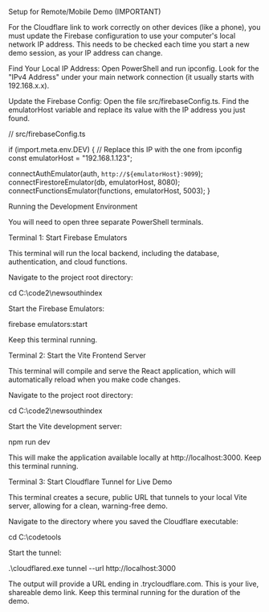 Setup for Remote/Mobile Demo (IMPORTANT)

For the Cloudflare link to work correctly on other devices (like a phone), you must update the Firebase configuration to use your computer's local network IP address. This needs to be checked each time you start a new demo session, as your IP address can change.

Find Your Local IP Address:
Open PowerShell and run ipconfig. Look for the "IPv4 Address" under your main network connection (it usually starts with 192.168.x.x).

Update the Firebase Config:
Open the file src/firebaseConfig.ts. Find the emulatorHost variable and replace its value with the IP address you just found.

// src/firebaseConfig.ts

if (import.meta.env.DEV) {
  // Replace this IP with the one from ipconfig
  const emulatorHost = "192.168.1.123"; 

  connectAuthEmulator(auth, `http://${emulatorHost}:9099`);
  connectFirestoreEmulator(db, emulatorHost, 8080);
  connectFunctionsEmulator(functions, emulatorHost, 5003);
}


Running the Development Environment

You will need to open three separate PowerShell terminals.

Terminal 1: Start Firebase Emulators

This terminal will run the local backend, including the database, authentication, and cloud functions.

Navigate to the project root directory:

cd C:\code2\newsouthindex


Start the Firebase Emulators:

firebase emulators:start


Keep this terminal running.

Terminal 2: Start the Vite Frontend Server

This terminal will compile and serve the React application, which will automatically reload when you make code changes.

Navigate to the project root directory:

cd C:\code2\newsouthindex


Start the Vite development server:

npm run dev


This will make the application available locally at http://localhost:3000. Keep this terminal running.

Terminal 3: Start Cloudflare Tunnel for Live Demo

This terminal creates a secure, public URL that tunnels to your local Vite server, allowing for a clean, warning-free demo.

Navigate to the directory where you saved the Cloudflare executable:

cd C:\codetools


Start the tunnel:

.\cloudflared.exe tunnel --url http://localhost:3000


The output will provide a URL ending in .trycloudflare.com. This is your live, shareable demo link. Keep this terminal running for the duration of the demo.